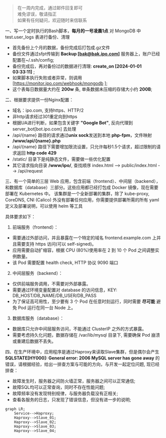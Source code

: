 > 在一周内完成，通过邮件回复即可  
> 难免谬误，敬请指正  
> 如果有任何疑问，欢迎随时来信联系    


一、写一个定时执行的Bash脚本，**每月的一号凌晨1点** 对 MongoDB 中 test.user_logs 表进行备份、清理
  - 首先备份上个月的数据，备份完成后打包成.gz文件
  - 备份文件通过sfpt传输到 **Backup [bak@bak.ipo.com]** 服务器上，账户已经配置在~/.ssh/config;
  - 备份完成后，再对备份过的数据进行清理: **create_on [2024-01-01 03:33:11]** ;
  - 如果脚本执行失败或者异常，则调用 [https://monitor.ipo.com/webhook/mongodb ];
  - 这个表每日数据量大约在 **200w** 条, 单条数据未压缩的存储大小约 **200B**;

二、根据要求提供一份Nginx配置：
  - 域名：ipo.com, 支持https、HTTP/2
  - 非http请求经过301重定向到https
  - 根据UA进行判断，如果包含关键字 **"Google Bot"**, 反向代理到 server_bot[bot.ipo.com] 去处理
  - /api/{name} 路径的请求通过**unix sock**发送到本地 **php-fpm**，文件映射 **/www/api/{name}.php** 
  - /api/{name} 路径下需要增加限流设置，只允许每秒1.5个请求，超过限制的请求返回 **http code 429**
  - /static/ 目录下是纯静态文件，需要做一些优化配置
  - 其它请求指向目录 **/www/ipo/**, 查找顺序 index.html --> public/index.html --> /api/request

三、有一个简单的三层 Web 应用，包含前端（frontend）、中间层（backend），和数据库（database）三部分。这些应用都已经打包成 Docker 镜像，现在需要部署在 Kubernetes 中。
该集群是一个全新部署的集群，除了 kube-proxy, CoreDNS, CNI (Calico) 外没有部署任何应用，你需要提供部署所需的所有 yaml 定义及部署说明，可以使用 helm 等工具

具体要求如下：

1.	前端服务（frontend）：
- 需要通过外部访问，并且暴露在一个特定的域名 frontend.example.com 上并且需要支持 https 访问(可以 self-signed)。
- 应用需要自动扩缩容，根据 CPU (80%)使用率在 2 到 10 个 Pod 之间调整实例数量。
- 该 Pod 需要配置 health check, HTTP 协议 9090 端口


2.	中间层服务（backend）：
- 仅供前端服务调用，不需要对外部暴露。
 - 需要通过环境变量配置对 database 的访问信息，KEY: DB_HOST/DB_NAME/DB_USER/DB_PASS
- 为了保证高可用性，至少要有 3 个 Pod 在任意时刻运行，同时需要 **尽可能** 避免 Pod 运行在同一台 Node 上。


3.	数据库服务（database）：
- 数据库只允许中间层服务访问，不能通过 ClusterIP 之外的方式暴露。
- 需要考虑持久化问题，数据存储在 /var/lib/mysql 目录下, 需要确保 Pod 崩溃或重建后数据不丢失。


四、在生产环境中，应用程序是通过Haproxy来读取Slave集群，但是偶尔会产生 **SQLSTATE[HY000]: General error: 2006 MySQL server has gone away** 的错误，请根据经验，给出一排查方案与可能的方向，与开发一起定位问题, 现已经排查：
  - 故障发生时，服务器之间防火墙正常，服务器之间可以正常通信;
  - 故障SQL均可以正常查询，同时不存在性能问题;
  - 故障频率没有发现特别规律，与服务器负载没有正相关;
  - 查看各服务的日志，只发现了错误信息，但没有进一步的说明;

```mermaid
graph LR;
    Service-->Haproxy;
    Haproxy-->Slave_01;
    Haproxy-->Slave_02;
    Haproxy-->Slave_03;
    Haproxy-->Slave_04;
```

